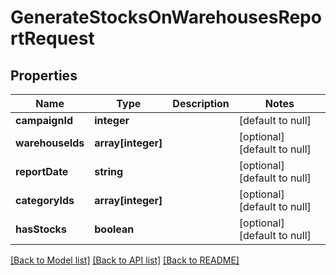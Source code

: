 # GenerateStocksOnWarehousesReportRequest

## Properties
Name | Type | Description | Notes
------------ | ------------- | ------------- | -------------
**campaignId** | **integer** |  | [default to null]
**warehouseIds** | **array[integer]** |  | [optional] [default to null]
**reportDate** | **string** |  | [optional] [default to null]
**categoryIds** | **array[integer]** |  | [optional] [default to null]
**hasStocks** | **boolean** |  | [optional] [default to null]

[[Back to Model list]](../README.md#documentation-for-models) [[Back to API list]](../README.md#documentation-for-api-endpoints) [[Back to README]](../README.md)


